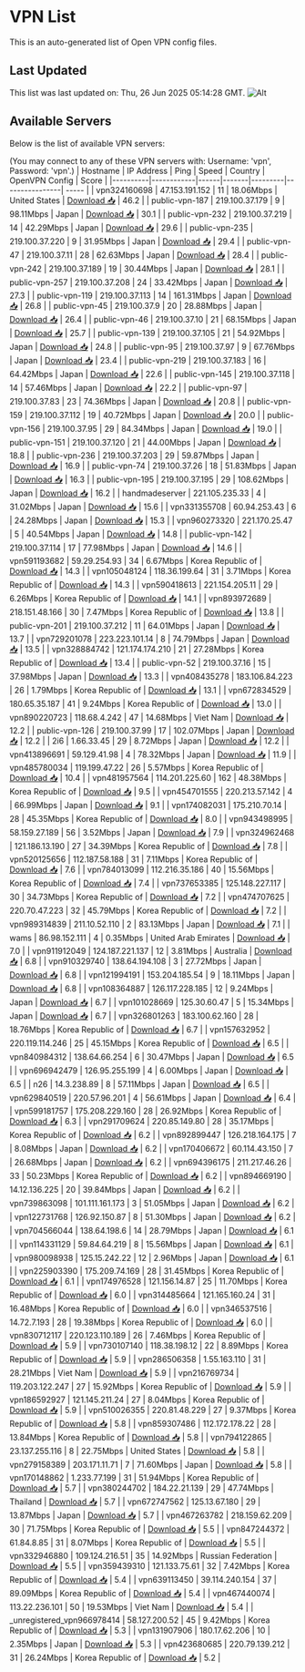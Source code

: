 # VPN List

This is an auto-generated list of Open VPN config files.

## Last Updated

This list was last updated on: Thu, 26 Jun 2025 05:14:28 GMT.
![Alt](https://repobeats.axiom.co/api/embed/186b98318ef1479477931607c1ad7d823f12451f.svg "Repobeats analytics image")

## Available Servers

Below is the list of available VPN servers:

(You may connect to any of these VPN servers with: Username: 'vpn', Password: 'vpn'.)
| Hostname | IP Address | Ping | Speed | Country | OpenVPN Config | Score |
|----------|------------|------|-------|---------|----------------| ----- |
| vpn324160698 | 47.153.191.152 | 11 | 18.06Mbps | United States | [Download 📥](./configs/server_0_US.ovpn) | 46.2 |
| public-vpn-187 | 219.100.37.179 | 9 | 98.11Mbps | Japan | [Download 📥](./configs/server_1_JP.ovpn) | 30.1 |
| public-vpn-232 | 219.100.37.219 | 14 | 42.29Mbps | Japan | [Download 📥](./configs/server_2_JP.ovpn) | 29.6 |
| public-vpn-235 | 219.100.37.220 | 9 | 31.95Mbps | Japan | [Download 📥](./configs/server_3_JP.ovpn) | 29.4 |
| public-vpn-47 | 219.100.37.11 | 28 | 62.63Mbps | Japan | [Download 📥](./configs/server_4_JP.ovpn) | 28.4 |
| public-vpn-242 | 219.100.37.189 | 19 | 30.44Mbps | Japan | [Download 📥](./configs/server_5_JP.ovpn) | 28.1 |
| public-vpn-257 | 219.100.37.208 | 24 | 33.42Mbps | Japan | [Download 📥](./configs/server_6_JP.ovpn) | 27.3 |
| public-vpn-119 | 219.100.37.113 | 14 | 161.31Mbps | Japan | [Download 📥](./configs/server_7_JP.ovpn) | 26.8 |
| public-vpn-45 | 219.100.37.9 | 20 | 28.88Mbps | Japan | [Download 📥](./configs/server_8_JP.ovpn) | 26.4 |
| public-vpn-46 | 219.100.37.10 | 21 | 68.15Mbps | Japan | [Download 📥](./configs/server_9_JP.ovpn) | 25.7 |
| public-vpn-139 | 219.100.37.105 | 21 | 54.92Mbps | Japan | [Download 📥](./configs/server_10_JP.ovpn) | 24.8 |
| public-vpn-95 | 219.100.37.97 | 9 | 67.76Mbps | Japan | [Download 📥](./configs/server_11_JP.ovpn) | 23.4 |
| public-vpn-219 | 219.100.37.183 | 16 | 64.42Mbps | Japan | [Download 📥](./configs/server_12_JP.ovpn) | 22.6 |
| public-vpn-145 | 219.100.37.118 | 14 | 57.46Mbps | Japan | [Download 📥](./configs/server_13_JP.ovpn) | 22.2 |
| public-vpn-97 | 219.100.37.83 | 23 | 74.36Mbps | Japan | [Download 📥](./configs/server_14_JP.ovpn) | 20.8 |
| public-vpn-159 | 219.100.37.112 | 19 | 40.72Mbps | Japan | [Download 📥](./configs/server_15_JP.ovpn) | 20.0 |
| public-vpn-156 | 219.100.37.95 | 29 | 84.34Mbps | Japan | [Download 📥](./configs/server_16_JP.ovpn) | 19.0 |
| public-vpn-151 | 219.100.37.120 | 21 | 44.00Mbps | Japan | [Download 📥](./configs/server_17_JP.ovpn) | 18.8 |
| public-vpn-236 | 219.100.37.203 | 29 | 59.87Mbps | Japan | [Download 📥](./configs/server_18_JP.ovpn) | 16.9 |
| public-vpn-74 | 219.100.37.26 | 18 | 51.83Mbps | Japan | [Download 📥](./configs/server_19_JP.ovpn) | 16.3 |
| public-vpn-195 | 219.100.37.195 | 29 | 108.62Mbps | Japan | [Download 📥](./configs/server_20_JP.ovpn) | 16.2 |
| handmadeserver | 221.105.235.33 | 4 | 31.02Mbps | Japan | [Download 📥](./configs/server_21_JP.ovpn) | 15.6 |
| vpn331355708 | 60.94.253.43 | 6 | 24.28Mbps | Japan | [Download 📥](./configs/server_22_JP.ovpn) | 15.3 |
| vpn960273320 | 221.170.25.47 | 5 | 40.54Mbps | Japan | [Download 📥](./configs/server_23_JP.ovpn) | 14.8 |
| public-vpn-142 | 219.100.37.114 | 17 | 77.98Mbps | Japan | [Download 📥](./configs/server_24_JP.ovpn) | 14.6 |
| vpn591193682 | 59.29.254.93 | 34 | 6.67Mbps | Korea Republic of | [Download 📥](./configs/server_25_KR.ovpn) | 14.3 |
| vpn105048124 | 118.36.199.64 | 31 | 3.71Mbps | Korea Republic of | [Download 📥](./configs/server_26_KR.ovpn) | 14.3 |
| vpn590418613 | 221.154.205.11 | 29 | 6.26Mbps | Korea Republic of | [Download 📥](./configs/server_27_KR.ovpn) | 14.1 |
| vpn893972689 | 218.151.48.166 | 30 | 7.47Mbps | Korea Republic of | [Download 📥](./configs/server_28_KR.ovpn) | 13.8 |
| public-vpn-201 | 219.100.37.212 | 11 | 64.01Mbps | Japan | [Download 📥](./configs/server_29_JP.ovpn) | 13.7 |
| vpn729201078 | 223.223.101.14 | 8 | 74.79Mbps | Japan | [Download 📥](./configs/server_30_JP.ovpn) | 13.5 |
| vpn328884742 | 121.174.174.210 | 21 | 27.28Mbps | Korea Republic of | [Download 📥](./configs/server_31_KR.ovpn) | 13.4 |
| public-vpn-52 | 219.100.37.16 | 15 | 37.98Mbps | Japan | [Download 📥](./configs/server_32_JP.ovpn) | 13.3 |
| vpn408435278 | 183.106.84.223 | 26 | 1.79Mbps | Korea Republic of | [Download 📥](./configs/server_33_KR.ovpn) | 13.1 |
| vpn672834529 | 180.65.35.187 | 41 | 9.24Mbps | Korea Republic of | [Download 📥](./configs/server_34_KR.ovpn) | 13.0 |
| vpn890220723 | 118.68.4.242 | 47 | 14.68Mbps | Viet Nam | [Download 📥](./configs/server_35_VN.ovpn) | 12.2 |
| public-vpn-126 | 219.100.37.99 | 17 | 102.07Mbps | Japan | [Download 📥](./configs/server_36_JP.ovpn) | 12.2 |
| 2i6 | 1.66.33.45 | 29 | 8.72Mbps | Japan | [Download 📥](./configs/server_37_JP.ovpn) | 12.2 |
| vpn413896691 | 59.129.41.98 | 4 | 78.32Mbps | Japan | [Download 📥](./configs/server_38_JP.ovpn) | 11.9 |
| vpn485780034 | 119.199.47.22 | 26 | 5.57Mbps | Korea Republic of | [Download 📥](./configs/server_39_KR.ovpn) | 10.4 |
| vpn481957564 | 114.201.225.60 | 162 | 48.38Mbps | Korea Republic of | [Download 📥](./configs/server_40_KR.ovpn) | 9.5 |
| vpn454701555 | 220.213.57.142 | 4 | 66.99Mbps | Japan | [Download 📥](./configs/server_41_JP.ovpn) | 9.1 |
| vpn174082031 | 175.210.70.14 | 28 | 45.35Mbps | Korea Republic of | [Download 📥](./configs/server_42_KR.ovpn) | 8.0 |
| vpn943498995 | 58.159.27.189 | 56 | 3.52Mbps | Japan | [Download 📥](./configs/server_43_JP.ovpn) | 7.9 |
| vpn324962468 | 121.186.13.190 | 27 | 34.39Mbps | Korea Republic of | [Download 📥](./configs/server_44_KR.ovpn) | 7.8 |
| vpn520125656 | 112.187.58.188 | 31 | 7.11Mbps | Korea Republic of | [Download 📥](./configs/server_45_KR.ovpn) | 7.6 |
| vpn784013099 | 112.216.35.186 | 40 | 15.56Mbps | Korea Republic of | [Download 📥](./configs/server_46_KR.ovpn) | 7.4 |
| vpn737653385 | 125.148.227.117 | 30 | 34.73Mbps | Korea Republic of | [Download 📥](./configs/server_47_KR.ovpn) | 7.2 |
| vpn474707625 | 220.70.47.223 | 32 | 45.79Mbps | Korea Republic of | [Download 📥](./configs/server_48_KR.ovpn) | 7.2 |
| vpn989314839 | 211.10.52.110 | 2 | 83.13Mbps | Japan | [Download 📥](./configs/server_49_JP.ovpn) | 7.1 |
| wams | 86.98.152.111 | 4 | 0.35Mbps | United Arab Emirates | [Download 📥](./configs/server_50_AE.ovpn) | 7.0 |
| vpn911912049 | 124.187.221.137 | 12 | 3.81Mbps | Australia | [Download 📥](./configs/server_51_AU.ovpn) | 6.8 |
| vpn910329740 | 138.64.194.108 | 3 | 27.72Mbps | Japan | [Download 📥](./configs/server_52_JP.ovpn) | 6.8 |
| vpn121994191 | 153.204.185.54 | 9 | 18.11Mbps | Japan | [Download 📥](./configs/server_53_JP.ovpn) | 6.8 |
| vpn108364887 | 126.117.228.185 | 12 | 9.24Mbps | Japan | [Download 📥](./configs/server_54_JP.ovpn) | 6.7 |
| vpn101028669 | 125.30.60.47 | 5 | 15.34Mbps | Japan | [Download 📥](./configs/server_55_JP.ovpn) | 6.7 |
| vpn326801263 | 183.100.62.160 | 28 | 18.76Mbps | Korea Republic of | [Download 📥](./configs/server_56_KR.ovpn) | 6.7 |
| vpn157632952 | 220.119.114.246 | 25 | 45.15Mbps | Korea Republic of | [Download 📥](./configs/server_57_KR.ovpn) | 6.5 |
| vpn840984312 | 138.64.66.254 | 6 | 30.47Mbps | Japan | [Download 📥](./configs/server_58_JP.ovpn) | 6.5 |
| vpn696942479 | 126.95.255.199 | 4 | 6.00Mbps | Japan | [Download 📥](./configs/server_59_JP.ovpn) | 6.5 |
| n26 | 14.3.238.89 | 8 | 57.11Mbps | Japan | [Download 📥](./configs/server_60_JP.ovpn) | 6.5 |
| vpn629840519 | 220.57.96.201 | 4 | 56.61Mbps | Japan | [Download 📥](./configs/server_61_JP.ovpn) | 6.4 |
| vpn599181757 | 175.208.229.160 | 28 | 26.92Mbps | Korea Republic of | [Download 📥](./configs/server_62_KR.ovpn) | 6.3 |
| vpn291709624 | 220.85.149.80 | 28 | 35.17Mbps | Korea Republic of | [Download 📥](./configs/server_63_KR.ovpn) | 6.2 |
| vpn892899447 | 126.218.164.175 | 7 | 8.08Mbps | Japan | [Download 📥](./configs/server_64_JP.ovpn) | 6.2 |
| vpn170406672 | 60.114.43.150 | 7 | 26.68Mbps | Japan | [Download 📥](./configs/server_65_JP.ovpn) | 6.2 |
| vpn694396175 | 211.217.46.26 | 33 | 50.23Mbps | Korea Republic of | [Download 📥](./configs/server_66_KR.ovpn) | 6.2 |
| vpn894669190 | 14.12.136.225 | 20 | 39.84Mbps | Japan | [Download 📥](./configs/server_67_JP.ovpn) | 6.2 |
| vpn739863098 | 101.111.161.173 | 3 | 51.05Mbps | Japan | [Download 📥](./configs/server_68_JP.ovpn) | 6.2 |
| vpn122731768 | 126.92.150.87 | 8 | 51.30Mbps | Japan | [Download 📥](./configs/server_69_JP.ovpn) | 6.2 |
| vpn704566044 | 138.64.198.6 | 14 | 28.79Mbps | Japan | [Download 📥](./configs/server_70_JP.ovpn) | 6.1 |
| vpn114331129 | 59.84.64.219 | 8 | 15.56Mbps | Japan | [Download 📥](./configs/server_71_JP.ovpn) | 6.1 |
| vpn980098938 | 125.15.242.22 | 12 | 2.96Mbps | Japan | [Download 📥](./configs/server_72_JP.ovpn) | 6.1 |
| vpn225903390 | 175.209.74.169 | 28 | 31.45Mbps | Korea Republic of | [Download 📥](./configs/server_73_KR.ovpn) | 6.1 |
| vpn174976528 | 121.156.14.87 | 25 | 11.70Mbps | Korea Republic of | [Download 📥](./configs/server_74_KR.ovpn) | 6.0 |
| vpn314485664 | 121.165.160.24 | 31 | 16.48Mbps | Korea Republic of | [Download 📥](./configs/server_75_KR.ovpn) | 6.0 |
| vpn346537516 | 14.72.7.193 | 28 | 19.38Mbps | Korea Republic of | [Download 📥](./configs/server_76_KR.ovpn) | 6.0 |
| vpn830712117 | 220.123.110.189 | 26 | 7.46Mbps | Korea Republic of | [Download 📥](./configs/server_77_KR.ovpn) | 5.9 |
| vpn730107140 | 118.38.198.12 | 22 | 8.89Mbps | Korea Republic of | [Download 📥](./configs/server_78_KR.ovpn) | 5.9 |
| vpn286506358 | 1.55.163.110 | 31 | 28.21Mbps | Viet Nam | [Download 📥](./configs/server_79_VN.ovpn) | 5.9 |
| vpn216769734 | 119.203.122.247 | 27 | 15.92Mbps | Korea Republic of | [Download 📥](./configs/server_80_KR.ovpn) | 5.9 |
| vpn186592927 | 121.145.211.24 | 27 | 8.04Mbps | Korea Republic of | [Download 📥](./configs/server_81_KR.ovpn) | 5.9 |
| vpn510026355 | 220.81.48.229 | 27 | 9.37Mbps | Korea Republic of | [Download 📥](./configs/server_82_KR.ovpn) | 5.8 |
| vpn859307486 | 112.172.178.22 | 28 | 13.84Mbps | Korea Republic of | [Download 📥](./configs/server_83_KR.ovpn) | 5.8 |
| vpn794122865 | 23.137.255.116 | 8 | 22.75Mbps | United States | [Download 📥](./configs/server_84_US.ovpn) | 5.8 |
| vpn279158389 | 203.171.11.71 | 7 | 71.60Mbps | Japan | [Download 📥](./configs/server_85_JP.ovpn) | 5.8 |
| vpn170148862 | 1.233.77.199 | 31 | 51.94Mbps | Korea Republic of | [Download 📥](./configs/server_86_KR.ovpn) | 5.7 |
| vpn380244702 | 184.22.21.139 | 29 | 47.74Mbps | Thailand | [Download 📥](./configs/server_87_TH.ovpn) | 5.7 |
| vpn672747562 | 125.13.67.180 | 29 | 13.87Mbps | Japan | [Download 📥](./configs/server_88_JP.ovpn) | 5.7 |
| vpn467263782 | 218.159.62.209 | 30 | 71.75Mbps | Korea Republic of | [Download 📥](./configs/server_89_KR.ovpn) | 5.5 |
| vpn847244372 | 61.84.8.85 | 31 | 8.07Mbps | Korea Republic of | [Download 📥](./configs/server_90_KR.ovpn) | 5.5 |
| vpn332946880 | 109.124.216.51 | 35 | 14.92Mbps | Russian Federation | [Download 📥](./configs/server_91_RU.ovpn) | 5.5 |
| vpn359439310 | 121.133.75.61 | 32 | 7.42Mbps | Korea Republic of | [Download 📥](./configs/server_92_KR.ovpn) | 5.4 |
| vpn639113450 | 39.114.240.154 | 37 | 89.09Mbps | Korea Republic of | [Download 📥](./configs/server_93_KR.ovpn) | 5.4 |
| vpn467440074 | 113.22.236.101 | 50 | 19.53Mbps | Viet Nam | [Download 📥](./configs/server_94_VN.ovpn) | 5.4 |
| _unregistered_vpn966978414 | 58.127.200.52 | 45 | 9.42Mbps | Korea Republic of | [Download 📥](./configs/server_95_KR.ovpn) | 5.3 |
| vpn131907906 | 180.17.62.206 | 10 | 2.35Mbps | Japan | [Download 📥](./configs/server_96_JP.ovpn) | 5.3 |
| vpn423680685 | 220.79.139.212 | 31 | 26.24Mbps | Korea Republic of | [Download 📥](./configs/server_97_KR.ovpn) | 5.2 |

